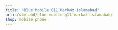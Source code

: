 ```yaml
---
title: "Blue Mobile G11 Markaz Islamabad"
url: /slm-abd/blue-mobile-g11-markaz-islamabad/
shop: mobile phone
---
```

